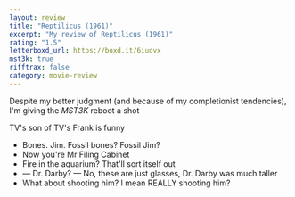 ```yaml
---
layout: review
title: "Reptilicus (1961)"
excerpt: "My review of Reptilicus (1961)"
rating: "1.5"
letterboxd_url: https://boxd.it/6iuovx
mst3k: true
rifftrax: false
category: movie-review
---
```


Despite my better judgment (and because of my completionist tendencies), I'm giving the <i>MST3K</i> reboot a shot

TV's son of TV's Frank is funny

- Bones. Jim. Fossil bones? Fossil Jim?
- Now you're Mr Filing Cabinet
- Fire in the aquarium? That'll sort itself out
- — Dr. Darby? — No, these are just glasses, Dr. Darby was much taller
- What about shooting him? I mean REALLY shooting him?
